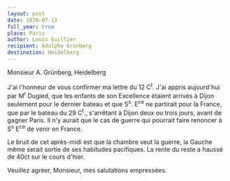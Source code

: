 ```yaml
---
layout: post
date: 1870-07-13
full_year: true
place: Paris
author: Louis Guillier
recipient: Adolphe Grünberg
destination: Heidelberg
---
```


Monsieur A. Grünberg, Heidelberg

J'ai l'honneur de vous confirmer ma lettre du 12 C<sup>t</sup>. J'ai appris aujourd'hui
par M<sup>r</sup> Dugied, que les enfants de son Excellence étaient arrivés à Dijon
seulement pour le dernier bateau et que S<sup>s</sup>. E<sup>ce</sup> ne partirait pour la France,
que par le bateau du 29 C<sup>t</sup>., s'arrêtant à Dijon deux ou trois jours, avant de
gagner Paris.
Il n'y aurait que le cas de guerre qui pourrait faire renoncer à S<sup>s</sup> E<sup>ce</sup> de
venir en France.

Le bruit de cet après-midi est que la chambre veut la guerre, la Gauche même
serait sortie de ses habitudes pacifiques. La rente du reste a haussé de 40ct
sur le cours d'hier.

Veuillez agréer, Monsieur, mes salutations empressées.
